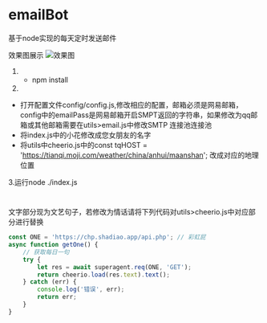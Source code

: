 # emailBot
基于node实现的每天定时发送邮件

效果图展示
<img src="http://119.29.24.92/public/img/email_d.jpg" alt="效果图">


1. - npm install

2.
 - 打开配置文件config/config.js,修改相应的配置，邮箱必须是网易邮箱，config中的emailPass是网易邮箱开启SMPT返回的字符串，如果修改为qq邮箱或其他邮箱需要在utils>email.js中修改SMTP 连接池连接池
 - 将index.js中的小花修改成您女朋友的名字
 - 将utils中cheerio.js中的const tqHOST = 'https://tianqi.moji.com/weather/china/anhui/maanshan'; 改成对应的地理位置
        
3.运行node ./index.js
# 
文字部分现为文艺句子，若修改为情话请将下列代码对utils>cheerio.js中对应部分进行替换
```js
const ONE = 'https://chp.shadiao.app/api.php'; // 彩虹屁
async function getOne() {
    // 获取每日一句
    try {
        let res = await superagent.req(ONE, 'GET');
        return cheerio.load(res.text).text();
    } catch (err) {
        console.log('错误', err);
        return err;
    }
}
```



